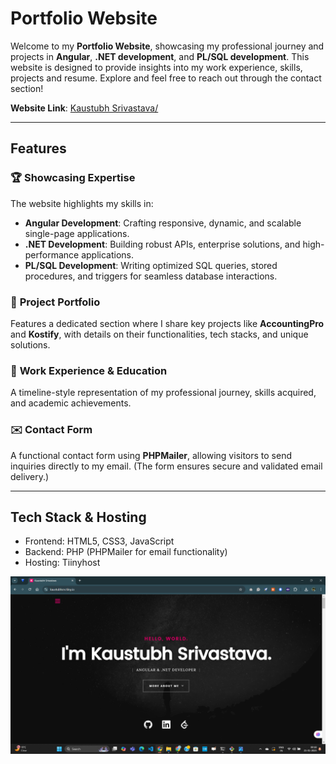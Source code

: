 # Portfolio Website

Welcome to my **Portfolio Website**, showcasing my professional journey and projects in **Angular**, **.NET development**, and **PL/SQL development**. This website is designed to provide insights into my work experience, skills, projects and resume. Explore and feel free to reach out through the contact section!

**Website Link**: [Kaustubh Srivastava/](https://apricot-celeste-67.tiiny.io/)

---

## Features

### 🏆 **Showcasing Expertise**
The website highlights my skills in:
- **Angular Development**: Crafting responsive, dynamic, and scalable single-page applications.
- **.NET Development**: Building robust APIs, enterprise solutions, and high-performance applications.
- **PL/SQL Development**: Writing optimized SQL queries, stored procedures, and triggers for seamless database interactions.

### 📂 **Project Portfolio**
Features a dedicated section where I share key projects like **AccountingPro** and **Kostify**, with details on their functionalities, tech stacks, and unique solutions.

### 📜 **Work Experience & Education**
A timeline-style representation of my professional journey, skills acquired, and academic achievements.

### ✉️ **Contact Form**
A functional contact form using **PHPMailer**, allowing visitors to send inquiries directly to my email. (The form ensures secure and validated email delivery.)

---

## Tech Stack & Hosting
- Frontend: HTML5, CSS3, JavaScript
- Backend: PHP (PHPMailer for email functionality)
- Hosting: Tiinyhost

![image1](images/1.png)
